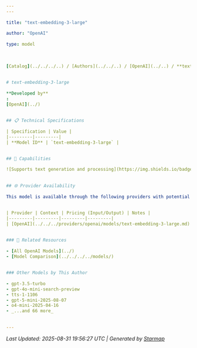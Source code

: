 ```yaml
---
---
  
title: "text-embedding-3-large"
  
author: "OpenAI"
  
type: model
  
  
  
[Catalog](../../../..) / [Authors](../../..) / [OpenAI](../..) / **text-embedding-3-large**
  
  
# text-embedding-3-large
  
**Developed by**
: 
[OpenAI](../)
  
  
## 📋 Technical Specifications
  
| Specification | Value |
|---------|---------|
| **Model ID** | `text-embedding-3-large` |

  
## 🎯 Capabilities
  
![Supports text generation and processing](https://img.shields.io/badge/text-✓-blue) ![Supported input modalities](https://img.shields.io/badge/input-text-teal) ![Temperature sampling control](https://img.shields.io/badge/temperature-core-red) ![Nucleus sampling (top-p)](https://img.shields.io/badge/top__p-core-red) ![Maximum token limit](https://img.shields.io/badge/max__tokens-core-blue) ![Stop sequences](https://img.shields.io/badge/stop-core-blue) ![Frequency penalty](https://img.shields.io/badge/frequency__penalty-core-purple) ![Presence penalty](https://img.shields.io/badge/presence__penalty-core-purple) ![Response streaming](https://img.shields.io/badge/streaming-✓-cyan)
  
  
## 🌐 Provider Availability
  
This model is available through the following providers with potential variations:
  
  
| Provider | Context | Pricing (Input/Output) | Notes |
|---------|---------|---------|---------|
| [OpenAI](../../../providers/openai/models/text-embedding-3-large.md) | — | — |  |

  
### 🔗 Related Resources
  
- [All OpenAI Models](../)
- [Model Comparison](../../../../models/)
  
  
### Other Models by This Author
  
- gpt-3.5-turbo
- gpt-4o-mini-search-preview
- tts-1-1106
- gpt-5-mini-2025-08-07
- o4-mini-2025-04-16
- _...and 66 more_
  
  
---
```

*Last Updated: 2025-08-31 19:56:27 UTC | Generated by [Starmap](https://github.com/agentstation/starmap)*